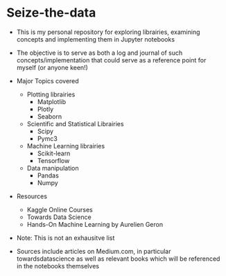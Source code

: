 # Seize-the-data
* This is my personal repository for exploring librairies, examining concepts and implementing them in Jupyter notebooks
* The objective is to serve as both a log and journal of such concepts/implementation that could serve as a reference point for myself (or anyone keen!)
* Major Topics covered
  * Plotting librairies
    * Matplotlib
    * Plotly
    * Seaborn
  * Scientific and Statistical Librairies
    * Scipy
    * Pymc3
  * Machine Learning librairies
    * Scikit-learn
    * Tensorflow
  * Data manipulation
    * Pandas
    * Numpy

* Resources 
  * Kaggle Online Courses
  * Towards Data Science
  * Hands-On Machine Learning by Aurelien Geron   
* Note: This is not an exhausitve list 
* Sources include articles on Medium.com, in particular towardsdatascience as well as relevant books which will be referenced in the notebooks themselves

